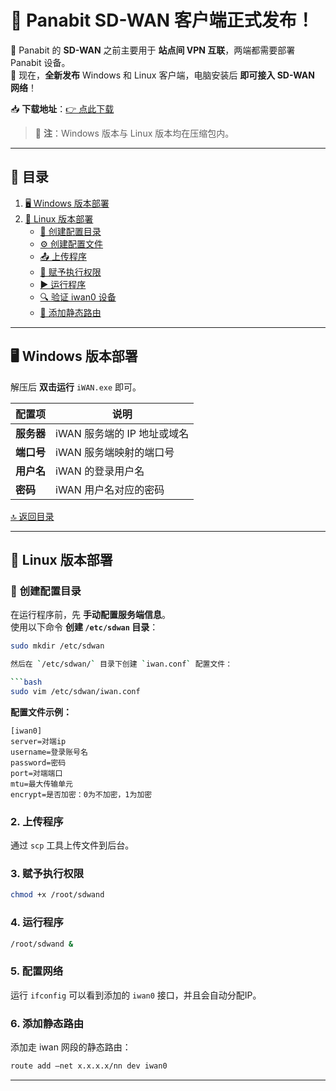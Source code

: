 # 🚀 **Panabit SD-WAN 客户端正式发布！**

🔹 Panabit 的 **SD-WAN** 之前主要用于 **站点间 VPN 互联**，两端都需要部署 Panabit 设备。  
🔹 现在，**全新发布** Windows 和 Linux 客户端，电脑安装后 **即可接入 SD-WAN 网络**！  

📥 **下载地址**：[👉 点此下载](https://www.panabit.com/download)  

> 📝 **注**：Windows 版本与 Linux 版本均在压缩包内。

---

## 📌 **目录**
1. [🖥 Windows 版本部署](#-windows-版本部署)
2. [🐧 Linux 版本部署](#-linux-版本部署)
   - [📂 创建配置目录](#-创建配置目录)
   - [⚙️ 创建配置文件](#-创建配置文件)
   - [📤 上传程序](#-上传程序)
   - [🔑 赋予执行权限](#-赋予执行权限)
   - [▶️ 运行程序](#-运行程序)
   - [🔍 验证 iwan0 设备](#-验证-iwan0-设备)
   - [🚦 添加静态路由](#-添加静态路由)

---

## 🖥 **Windows 版本部署**
解压后 **双击运行** `iWAN.exe` 即可。

| 配置项    | 说明                          |
|-----------|-------------------------------|
| **服务器** | iWAN 服务端的 IP 地址或域名  |
| **端口号** | iWAN 服务端映射的端口号      |
| **用户名** | iWAN 的登录用户名            |
| **密码**   | iWAN 用户名对应的密码        |

[🔝 返回目录](#-目录)  

---

## 🐧 **Linux 版本部署**

### 📂 **创建配置目录**
在运行程序前，先 **手动配置服务端信息**。  
使用以下命令 **创建 `/etc/sdwan` 目录**：
```sh
sudo mkdir /etc/sdwan

然后在 `/etc/sdwan/` 目录下创建 `iwan.conf` 配置文件：

```bash
sudo vim /etc/sdwan/iwan.conf
```

**配置文件示例：**

```
[iwan0]
server=对端ip
username=登录账号名
password=密码
port=对端端口
mtu=最大传输单元
encrypt=是否加密：0为不加密，1为加密
```

### 2. 上传程序

通过 `scp` 工具上传文件到后台。

### 3. 赋予执行权限

```bash
chmod +x /root/sdwand
```

### 4. 运行程序

```bash
/root/sdwand &
```

### 5. 配置网络

运行 `ifconfig` 可以看到添加的 `iwan0` 接口，并且会自动分配IP。

### 6. 添加静态路由

添加走 iwan 网段的静态路由：

```bash
route add –net x.x.x.x/nn dev iwan0
```

---


